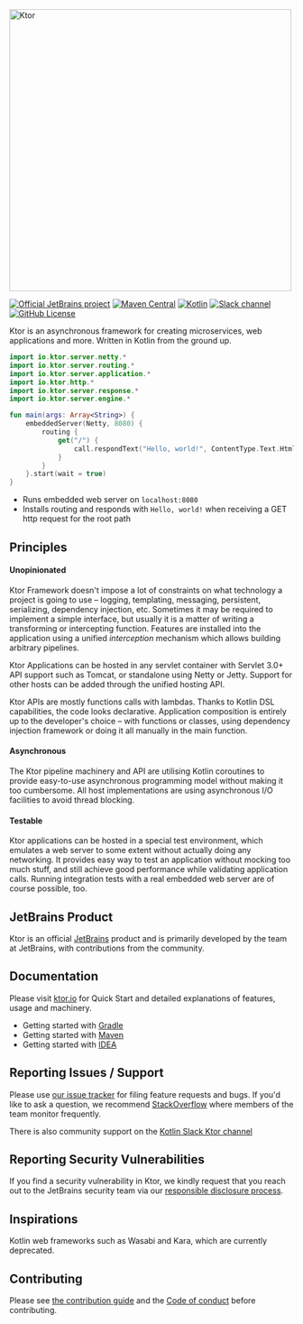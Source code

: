 <img src="https://repository-images.githubusercontent.com/40136600/f3f5fd00-c59e-11e9-8284-cb297d193133" alt="Ktor" width="500" style="max-width:100%;">

[![Official JetBrains project](http://jb.gg/badges/official.svg)](https://confluence.jetbrains.com/display/ALL/JetBrains+on+GitHub)
[![Maven Central](https://img.shields.io/maven-central/v/io.ktor/ktor)](https://mvnrepository.com/artifact/io.ktor)
[![Kotlin](https://img.shields.io/badge/kotlin-1.5.30-blue.svg?logo=kotlin)](http://kotlinlang.org)
[![Slack channel](https://img.shields.io/badge/chat-slack-green.svg?logo=slack)](https://kotlinlang.slack.com/messages/ktor/)
[![GitHub License](https://img.shields.io/badge/license-Apache%20License%202.0-blue.svg?style=flat)](http://www.apache.org/licenses/LICENSE-2.0)

Ktor is an asynchronous framework for creating microservices, web applications and more. Written in Kotlin from the ground up.


```kotlin
import io.ktor.server.netty.*
import io.ktor.server.routing.*
import io.ktor.server.application.*
import io.ktor.http.*
import io.ktor.server.response.*
import io.ktor.server.engine.*

fun main(args: Array<String>) {
    embeddedServer(Netty, 8080) {
        routing {
            get("/") {
                call.respondText("Hello, world!", ContentType.Text.Html)
            }
        }
    }.start(wait = true)
}
```

* Runs embedded web server on `localhost:8080`
* Installs routing and responds with `Hello, world!` when receiving a GET http request for the root path

## Principles

#### Unopinionated

Ktor Framework doesn't impose a lot of constraints on what technology a project is going to use – logging, 
templating, messaging, persistent, serializing, dependency injection, etc. 
Sometimes it may be required to implement a simple interface, but usually it is a matter of writing a 
transforming or intercepting function. Features are installed into the application using a unified *interception* mechanism
which allows building arbitrary pipelines. 

Ktor Applications can be hosted in any servlet container with Servlet 3.0+ API support such as Tomcat, or 
standalone using Netty or Jetty. Support for other hosts can be added through the unified hosting API.

Ktor APIs are mostly functions calls with lambdas. Thanks to Kotlin DSL capabilities, the code looks declarative. 
Application composition is entirely up to the developer's choice – with functions or classes, using dependency injection 
framework or doing it all manually in the main function. 

#### Asynchronous

The Ktor pipeline machinery and API are utilising Kotlin coroutines to provide easy-to-use asynchronous 
programming model without making it too cumbersome. All host implementations are using asynchronous I/O facilities
to avoid thread blocking. 

#### Testable

Ktor applications can be hosted in a special test environment, which emulates a web server to some 
extent without actually doing any networking. It provides easy way to test an application without mocking 
too much stuff, and still achieve good performance while validating application calls. Running integration tests with a real 
embedded web server are of course possible, too.

## JetBrains Product

Ktor is an official [JetBrains](https://jetbrains.com) product and is primarily developed by the team at JetBrains, with contributions
from the community. 

## Documentation

Please visit [ktor.io](http://ktor.io) for Quick Start and detailed explanations of features, usage and machinery.

* Getting started with [Gradle](https://ktor.io/docs/gradle.html) 
* Getting started with [Maven](https://ktor.io/docs/maven.html) 
* Getting started with [IDEA](https://ktor.io/docs/intellij-idea.html) 

## Reporting Issues / Support

Please use [our issue tracker](https://youtrack.jetbrains.com/issues/KTOR) for filing feature requests and bugs. If you'd like to ask a question, we recommend [StackOverflow](https://stackoverflow.com/questions/tagged/ktor) where members of the team monitor frequently.

There is also community support on the [Kotlin Slack Ktor channel](https://app.slack.com/client/T09229ZC6/C0A974TJ9)

## Reporting Security Vulnerabilities

If you find a security vulnerability in Ktor, we kindly request that you reach out to the JetBrains security team via our [responsible disclosure process](https://www.jetbrains.com/legal/terms/responsible-disclosure.html).

## Inspirations

Kotlin web frameworks such as Wasabi and Kara, which are currently deprecated.

## Contributing

Please see [the contribution guide](CONTRIBUTING.md) and the [Code of conduct](CODE_OF_CONDUCT.md) before contributing.
